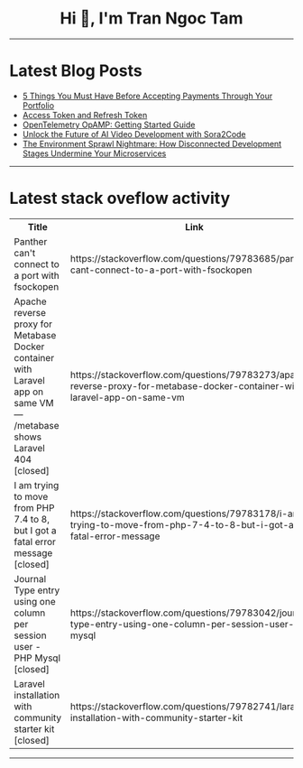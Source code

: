 <h1 align="center">Hi 👋, I'm Tran Ngoc Tam</h1>

---

# Latest Blog Posts 
<!-- BLOG-POST-LIST:START -->
- [5 Things You Must Have Before Accepting Payments Through Your Portfolio](https://dev.to/imtaslim/5-things-you-must-have-before-accepting-payments-through-your-portfolio-3252)
- [Access Token and Refresh Token](https://dev.to/zeeshanahmad9/access-token-and-refresh-token-2i2h)
- [OpenTelemetry OpAMP: Getting Started Guide](https://dev.to/itay_from_lawrence/opentelemetry-opamp-getting-started-guide-2gne)
- [Unlock the Future of AI Video Development with Sora2Code](https://dev.to/wefish_8066174c22023efe5b/unlock-the-future-of-ai-video-development-with-sora2code-oc8)
- [The Environment Sprawl Nightmare: How Disconnected Development Stages Undermine Your Microservices](https://dev.to/naveens16/the-environment-sprawl-nightmare-how-disconnected-development-stages-undermine-your-microservices-13cg)
<!-- BLOG-POST-LIST:END -->

---

# Latest stack oveflow activity
<table>
  <tr><th>Title</th><th>Link</th></tr>
  <!-- STACKOVERFLOW:START --><tr><td>Panther can&#39;t connect to a port with fsockopen</td><td>https://stackoverflow.com/questions/79783685/panther-cant-connect-to-a-port-with-fsockopen</td></tr><tr><td>Apache reverse proxy for Metabase Docker container with Laravel app on same VM — /metabase shows Laravel 404 [closed]</td><td>https://stackoverflow.com/questions/79783273/apache-reverse-proxy-for-metabase-docker-container-with-laravel-app-on-same-vm</td></tr><tr><td>I am trying to move from PHP 7.4 to 8, but I got a fatal error message [closed]</td><td>https://stackoverflow.com/questions/79783178/i-am-trying-to-move-from-php-7-4-to-8-but-i-got-a-fatal-error-message</td></tr><tr><td>Journal Type entry using one column per session user - PHP Mysql [closed]</td><td>https://stackoverflow.com/questions/79783042/journal-type-entry-using-one-column-per-session-user-php-mysql</td></tr><tr><td>Laravel installation with community starter kit [closed]</td><td>https://stackoverflow.com/questions/79782741/laravel-installation-with-community-starter-kit</td></tr><!-- STACKOVERFLOW:END -->
</table>

---


